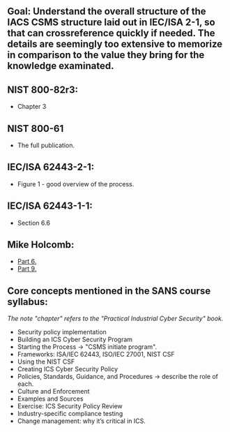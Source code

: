 ## Goal: Understand the overall structure of the IACS CSMS structure laid out in IEC/ISA 2-1, so that can crossreference quickly if needed. The details are seemingly too extensive to memorize in comparison to the value they bring for the knowledge examinated.

## NIST 800-82r3:
- Chapter 3

## NIST 800-61
- The full publication.

## IEC/ISA 62443-2-1:
- Figure 1 - good overview of the process.

## IEC/ISA 62443-1-1:
- Section 6.6

## Mike Holcomb: 
- [Part 6.](https://www.youtube.com/watch?v=ZuAuFOYhkss&list=PLOSJSv0hbPZAlINIh1HcB0L8AZcSPc80g&index=6) 
- [Part 9.](https://www.youtube.com/watch?v=GDPOgu8-7lI&list=PLOSJSv0hbPZAlINIh1HcB0L8AZcSPc80g&index=9) 

## Core concepts mentioned in the SANS course syllabus:  
_The note "chapter" refers to the "Practical Industrial Cyber Security" book._
- Security policy implementation 
- Building an ICS Cyber Security Program
- Starting the Process -> "CSMS initiate program".
- Frameworks: ISA/IEC 62443, ISO/IEC 27001, NIST CSF
- Using the NIST CSF
- Creating ICS Cyber Security Policy
- Policies, Standards, Guidance, and Procedures -> describe the role of each.
- Culture and Enforcement 
- Examples and Sources
- Exercise: ICS Security Policy Review
- Industry-specific compliance testing
- Change management: why it’s critical in ICS.
